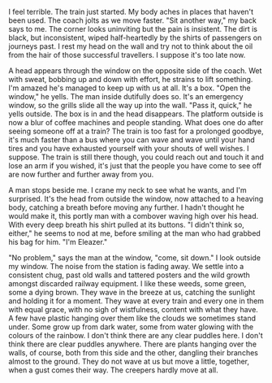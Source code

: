 I feel terrible. The train just started. My body aches in places that haven't been used. The coach jolts as we move faster. "Sit another way," my back says to me. The corner looks uninviting but the pain is insistent. The dirt is black, but inconsistent, wiped half-heartedly by the shirts of passengers on journeys past. I rest my head on the wall and try not to think about the oil from the hair of those successful travellers. I suppose it's too late now. 

A head appears through the window on the opposite side of the coach. Wet with sweat, bobbing up and down with effort, he strains to lift something. I'm amazed he's managed to keep up with us at all. It's a box. "Open the window," he yells. The man inside dutifully does so. It's an emergency window, so the grills slide all the way up into the wall. "Pass it, quick," he yells outside. The box is in and the head disappears. The platform outside is now a blur of coffee machines and people standing. What does one do after seeing someone off at a train? The train is too fast for a prolonged goodbye, it's much faster than a bus where you can wave and wave until your hand tires and you have exhausted yourself with your shouts of well wishes. I suppose. The train is still there though, you could reach out and touch it and lose an arm if you wished, it's just that the people you have come to see off are now further and further away from you. 

A man stops beside me. I crane my neck to see what he wants, and I'm surprised. It's the head from outside the window, now attached to a heaving body, catching a breath before moving any further. I hadn't thought he would make it, this portly man with a combover waving high over his head. With every deep breath his shirt pulled at its buttons. "I didn't think so, either," he seems to nod at me, before smiling at the man who had grabbed his bag for him. "I'm Eleazer."

"No problem," says the man at the window, "come, sit down." I look outside my window. The noise from the station is fading away. We settle into a consistent chug, past old walls and tattered posters and the wild growth amongst discarded railway equipment. I like these weeds, some green, some a dying brown. They wave in the breeze at us, catching the sunlight and holding it for a moment. They wave at every train and every one in them with equal grace, with no sigh of wistfulness, content with what they have. A few have plastic hanging over them like the clouds we sometimes stand under. Some grow up from dark water, some from water glowing with the colours of the rainbow. I don't think there are any clear puddles here. I don't think there are clear puddles anywhere. There are plants hanging over the walls, of course, both from this side and the other, dangling their branches almost to the ground. They do not wave at us but move a little, together, when a gust comes their way. The creepers hardly move at all.
